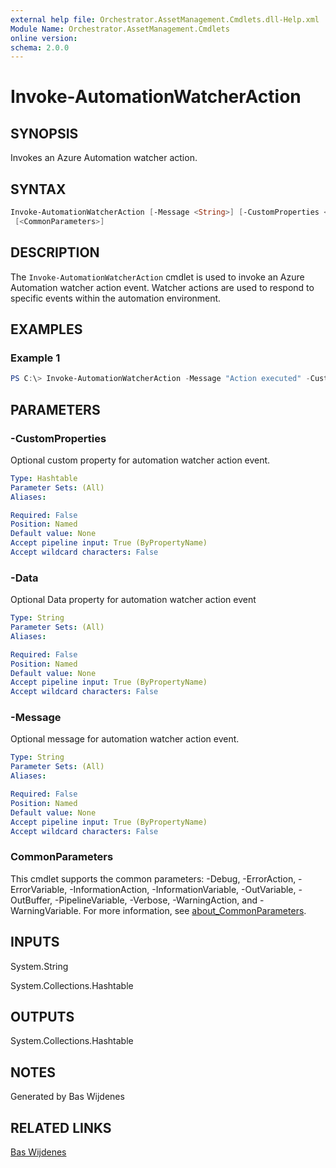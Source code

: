 ```yaml
---
external help file: Orchestrator.AssetManagement.Cmdlets.dll-Help.xml
Module Name: Orchestrator.AssetManagement.Cmdlets
online version:
schema: 2.0.0
---
```


# Invoke-AutomationWatcherAction

## SYNOPSIS

Invokes an Azure Automation watcher action.

## SYNTAX

```powershell
Invoke-AutomationWatcherAction [-Message <String>] [-CustomProperties <Hashtable>] [-Data <String>]
 [<CommonParameters>]
```

## DESCRIPTION

The `Invoke-AutomationWatcherAction` cmdlet is used to invoke an Azure Automation watcher action event. Watcher actions are used to respond to specific events within the automation environment.

## EXAMPLES

### Example 1

```powershell
PS C:\> Invoke-AutomationWatcherAction -Message "Action executed" -CustomProperties @{ Key1 = "Value1"; Key2 = "Value2" } -Data "Additional data"
```

## PARAMETERS

### -CustomProperties

Optional custom property for automation watcher action event.

```yaml
Type: Hashtable
Parameter Sets: (All)
Aliases:

Required: False
Position: Named
Default value: None
Accept pipeline input: True (ByPropertyName)
Accept wildcard characters: False
```

### -Data

Optional Data property for automation watcher action event

```yaml
Type: String
Parameter Sets: (All)
Aliases:

Required: False
Position: Named
Default value: None
Accept pipeline input: True (ByPropertyName)
Accept wildcard characters: False
```

### -Message

Optional message for automation watcher action event.

```yaml
Type: String
Parameter Sets: (All)
Aliases:

Required: False
Position: Named
Default value: None
Accept pipeline input: True (ByPropertyName)
Accept wildcard characters: False
```

### CommonParameters

This cmdlet supports the common parameters: -Debug, -ErrorAction, -ErrorVariable, -InformationAction, -InformationVariable, -OutVariable, -OutBuffer, -PipelineVariable, -Verbose, -WarningAction, and -WarningVariable. For more information, see [about_CommonParameters](http://go.microsoft.com/fwlink/?LinkID=113216).

## INPUTS

System.String

System.Collections.Hashtable

## OUTPUTS

System.Collections.Hashtable

## NOTES

Generated by Bas Wijdenes

## RELATED LINKS

[Bas Wijdenes](https://www.baswijdenes.com)
